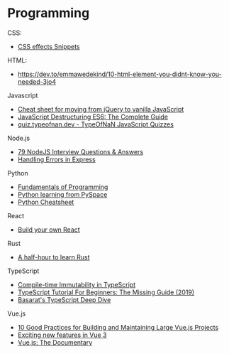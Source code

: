 # Programming

CSS:
- [CSS effects Snippets](https://emilkowalski.github.io/css-effects-snippets/)


HTML:
- https://dev.to/emmawedekind/10-html-element-you-didnt-know-you-needed-3jo4


Javascript
- [Cheat sheet for moving from jQuery to vanilla JavaScript](https://tobiasahlin.com/blog/move-from-jquery-to-vanilla-javascript/)
- [JavaScript Destructuring ES6: The Complete Guide](https://buginit.com/javascript/javascript-destructuring-es6-the-complete-guide/)
- [quiz.typeofnan.dev - TypeOfNaN JavaScript Quizzes](https://quiz.typeofnan.dev/)

Node.js
- [79 NodeJS Interview Questions & Answers](https://coderrocketfuel.com/article/node-js-interview-questions-and-answers)
- [Handling Errors in Express](https://zellwk.com/blog/express-errors/)


Python
- [Fundamentals of Programming](https://python.cs.southern.edu/pythonbook/pythonbook.pdf)
- [Python learning from PySpace](https://pyspace.eu/)
- [Python Cheatsheet](https://github.com/gto76/python-cheatsheet)

React
- [Build your own React](https://pomb.us/build-your-own-react/)


Rust
- [A half-hour to learn Rust](https://fasterthanli.me/blog/2020/a-half-hour-to-learn-rust/)

TypeScript
- [Compile-time Immutability in TypeScript](https://www.sitepoint.com/compile-time-immutability-in-typescript/)
- [TypeScript Tutorial For Beginners: The Missing Guide (2019)](https://www.valentinog.com/blog/typescript/)
- [Basarat's TypeScript Deep Dive](https://basarat.gitbooks.io/typescript/)


Vue.js
- [10 Good Practices for Building and Maintaining Large Vue.js Projects](https://www.telerik.com/blogs/10-good-practices-building-maintaining-large-vuejs-projects)
- [Exciting new features in Vue 3](https://vueschool.io/articles/vuejs-tutorials/exciting-new-features-in-vue-3/)
- [Vue.js: The Documentary](https://www.youtube.com/watch?v=OrxmtDw4pVI)
